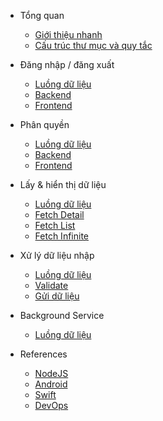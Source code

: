 - Tổng quan
  - [Giới thiệu nhanh](quickstart.md)
  - [Cấu trúc thư mục và quy tắc](code-convention.md)

- Đăng nhập / đăng xuất
  - [Luồng dữ liệu](authentication/index.md)
  - [Backend](authentication/backend.md)
  - [Frontend](authentication/frontend.md)

- Phân quyền
  - [Luồng dữ liệu](authorization/index.md)
  - [Backend](authorization/backend.md)
  - [Frontend](authorization/frontend.md)

- Lấy & hiển thị dữ liệu
  - [Luồng dữ liệu](data-services/index.md)
  - [Fetch Detail](data-services/detail.md)
  - [Fetch List](data-services/list.md)
  - [Fetch Infinite](data-services/infinite.md)

- Xử lý dữ liệu nhập
  - [Luồng dữ liệu](form-data/index.md)
  - [Validate](form-data/validator.md)
  - [Gửi dữ liệu](form-data/submission.md)

- Background Service
  - [Luồng dữ liệu](background-services/index.md)

- References
  - [NodeJS](references/nodejs.md)
  - [Android](references/android.md)
  - [Swift](references/swift.md)
  - [DevOps](references/devops.md)
